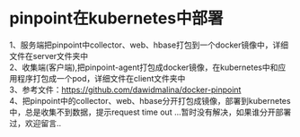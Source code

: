 # pinpoint在kubernetes中部署
1、服务端把pinpoint中collector、web、hbase打包到一个docker镜像中，详细文件在server文件夹中   <br />
2、收集端(客户端),把pinpoint-agent打包成docker镜像，在kubernetes中和应用程序打包成一个pod，详细文件在client文件夹中  <br />
3、参考文件：https://github.com/dawidmalina/docker-pinpoint   <br />
4、把pinpoint中的collector、web、hbase分开打包成镜像，部署到kubernetes中，总是收集不到数据，提示request time out ...暂时没有解决，如果谁分开部署过，欢迎留言..
